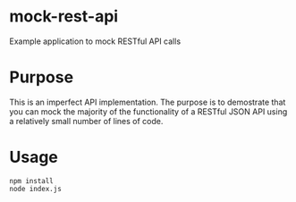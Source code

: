 mock-rest-api
=============

Example application to mock RESTful API calls

# Purpose
This is an imperfect API implementation. The purpose is to demostrate that you can mock the majority of the functionality of a RESTful JSON API using a relatively small number of lines of code.

# Usage

```
npm install
node index.js
```
